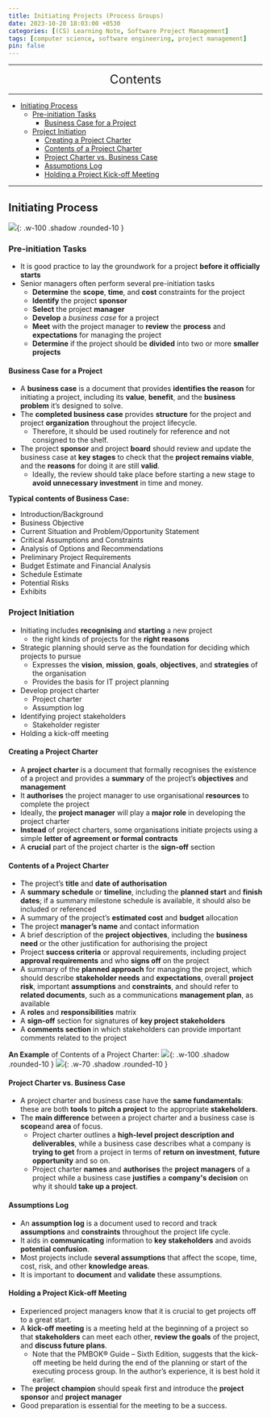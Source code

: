 ```yaml
---
title: Initiating Projects (Process Groups)
date: 2023-10-20 18:03:00 +0530
categories: [(CS) Learning Note, Software Project Management]
tags: [computer science, software engineering, project management]
pin: false
---
```


---
<center><font size='5'> Contents </font></center>

---

<!-- TOC -->
  * [Initiating Process](#initiating-process)
    * [Pre-initiation Tasks](#pre-initiation-tasks)
      * [Business Case for a Project](#business-case-for-a-project)
    * [Project Initiation](#project-initiation)
      * [Creating a Project Charter](#creating-a-project-charter)
      * [Contents of a Project Charter](#contents-of-a-project-charter)
      * [Project Charter vs. Business Case](#project-charter-vs-business-case)
      * [Assumptions Log](#assumptions-log)
      * [Holding a Project Kick-off Meeting](#holding-a-project-kick-off-meeting)
<!-- TOC -->

---

## Initiating Process

![](https://i.postimg.cc/d0QZbGXY/IP1.png){: .w-100 .shadow .rounded-10 }

### Pre-initiation Tasks

- It is good practice to lay the groundwork for a project **before it officially starts**
- Senior managers often perform several pre-initiation tasks
  - **Determine** the **scope**, **time**, and **cost** constraints for the project
  - **Identify** the project **sponsor**
  - **Select** the project **manager**
  - **Develop** a _business case_ for a project
  - **Meet** with the project manager to **review** the **process** and **expectations** for managing the project
  - **Determine** if the project should be **divided** into two or more **smaller projects**

#### Business Case for a Project

- A **business case** is a document that provides **identifies the reason** for initiating a project, including its **value**, **benefit**, and the **business problem** it’s designed to solve.
- The **completed business case** provides **structure** for the project and project **organization** throughout the project lifecycle.
  - Therefore, it should be used routinely for reference and not consigned to the shelf.
- The project **sponsor** and project **board** should review and update the business case at **key stages** to check that the **project remains viable**, and the **reasons** for doing it are still **valid**.
  - Ideally, the review should take place before starting a new stage to **avoid unnecessary investment** in time and money.


**Typical contents of Business Case:**

- Introduction/Background
- Business Objective
- Current Situation and Problem/Opportunity Statement
- Critical Assumptions and Constraints
- Analysis of Options and Recommendations
- Preliminary Project Requirements
- Budget Estimate and Financial Analysis
- Schedule Estimate
- Potential Risks
- Exhibits

### Project Initiation

- Initiating includes **recognising** and **starting** a new project
  - the right kinds of projects for the **right reasons** 
- Strategic planning should serve as the foundation for deciding which projects to pursue
  - Expresses the **vision**, **mission**, **goals**, **objectives**, and **strategies** of the organisation
  - Provides the basis for IT project planning
- Develop project charter
  - Project charter
  - Assumption log
- Identifying project stakeholders
  - Stakeholder register
- Holding a kick-off meeting

#### Creating a Project Charter

- A **project charter** is a document that formally recognises the existence of a project and provides a **summary** of the project’s **objectives** and **management**
- It **authorises** the project manager to use organisational **resources** to complete the project
- Ideally, the **project manager** will play a **major role** in developing the project charter
- **Instead** of project charters, some organisations initiate projects using a simple **letter of agreement or formal contracts**
- A **crucial** part of the project charter is the **sign-off** section

#### Contents of a Project Charter

- The project’s **title** and **date of authorisation**
- A **summary schedule** or **timeline**, including the **planned start** and **finish dates**; if a summary milestone schedule is available, it should also be included or referenced
- A summary of the project’s **estimated cost** and **budget** allocation
- The project **manager’s name** and contact information
- A brief description of the **project objectives**, including the **business need** or the other justification for authorising the project
- Project **success criteria** or approval requirements, including project **approval requirements** and who **signs off** on the project
- A summary of the **planned approach** for managing the project, which should describe **stakeholder needs** and **expectations**, overall **project risk**, important **assumptions** and **constraints**, and should refer to **related documents**, such as a communications **management plan**, as available
- A **roles** and **responsibilities** matrix
- A **sign-off** section for signatures of **key project stakeholders**
- A **comments section** in which stakeholders can provide important comments related to the project

**An Example** of Contents of a Project Charter:
![](https://i.postimg.cc/8cZjkpCs/ip2.png){: .w-100 .shadow .rounded-10 }
![](https://i.postimg.cc/Xqjr0G4T/ip3.png){: .w-70 .shadow .rounded-10 }

#### Project Charter vs. Business Case

- A project charter and business case have the **same fundamentals**: these are both **tools** to **pitch a project** to the appropriate **stakeholders**.
- The **main difference** between a project charter and a business case is **scope**and **area** of focus.
  - Project charter outlines a **high-level project description and deliverables**, while a business case describes what a company is **trying to get** from a project in terms of **return on investment**, **future opportunity** and so on.
  - Project charter **names** and **authorises** the **project managers** of a project while a business case **justifies** a **company's decision** on why it should **take up a project**.

#### Assumptions Log

- An **assumption log** is a document used to record and track **assumptions** and **constraints** throughout the project life cycle.
- It aids in **communicating** information to **key stakeholders** and avoids **potential confusion**.
- Most projects include **several assumptions** that affect the scope, time, cost, risk, and other **knowledge areas**.
- It is important to **document** and **validate** these assumptions.

#### Holding a Project Kick-off Meeting

- Experienced project managers know that it is crucial to get projects off to a great start.
- A **kick-off meeting** is a meeting held at the beginning of a project so that **stakeholders** can meet each other, **review the goals** of the project, and **discuss future plans**.
  - Note that the PMBOK® Guide – Sixth Edition, suggests that the kick-off meeting be held during the end of the planning or start of the executing process group. In the author’s experience, it is best hold it earlier.
- The **project champion** should speak first and introduce the **project sponsor** and **project manager**
- Good preparation is essential for the meeting to be a success.
